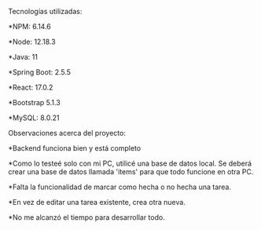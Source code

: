 Tecnologías utilizadas:

*NPM: 6.14.6

*Node: 12.18.3

*Java: 11

*Spring Boot: 2.5.5

*React: 17.0.2

*Bootstrap 5.1.3

*MySQL: 8.0.21


Observaciones acerca del proyecto:

*Backend funciona bien y está completo

*Como lo testeé solo con mi PC, utilicé una base de datos local. Se deberá crear una base de datos llamada 'items' para que todo funcione en otra PC.

*Falta la funcionalidad de marcar como hecha o no hecha una tarea.

*En vez de editar una tarea existente, crea otra nueva.

*No me alcanzó el tiempo para desarrollar todo.
